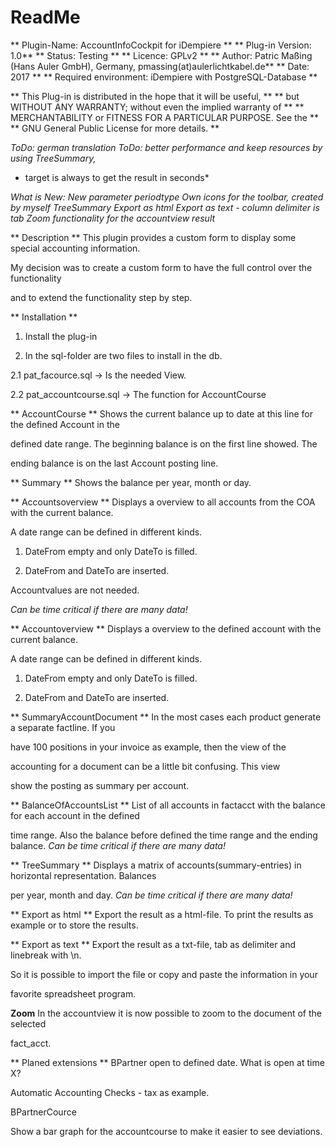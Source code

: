 # ReadMe #

** Plugin-Name: AccountInfoCockpit for iDempiere **
** Plug-in Version: 1.0**
** Status: Testing **
** Licence: GPLv2 **
** Author: Patric Maßing (Hans Auler GmbH), Germany, pmassing(at)aulerlichtkabel.de**
** Date: 2017 **
** Required environment: iDempiere with PostgreSQL-Database **


** This Plug-in is distributed in the hope that it will be useful, **
** but WITHOUT ANY WARRANTY; without even the implied warranty of **
** MERCHANTABILITY or FITNESS FOR A PARTICULAR PURPOSE.  See the **
** GNU General Public License for more details. **

*ToDo: german translation*
*ToDo: better performance and keep resources by using TreeSummary,*
* target is always to get the result in seconds*

*What is New:* 
*New parameter periodtype*
*Own icons for the toolbar, created by myself*
*TreeSummary*
*Export as html*
*Export as text - column delimiter is tab*
*Zoom functionality for the accountview result*


** Description **
This plugin provides a custom form to display some special accounting information.

My decision was to create a custom form to have the full control over the functionality

and to extend the functionality step by step.


** Installation **

1. Install the plug-in 

2. In the sql-folder are two files to install in the db.

 2.1 pat_facource.sql -> Is the needed View.

 2.2 pat_accountcourse.sql -> The function for AccountCourse
 
  
** AccountCourse **
Shows the current balance up to date at this line for the defined Account in the

defined date range. The beginning balance is on the first line showed. The 

ending balance is on the last Account posting line.


** Summary **
Shows the balance per year, month or day.


** Accountsoverview **
Displays a overview to all accounts from the COA with the current balance.

A date range can be defined in different kinds.

1. DateFrom empty and only DateTo is filled.

2. DateFrom and DateTo are inserted.

Accountvalues are not needed.

*Can be time critical if there are many data!*
 

** Accountoverview **
Displays a overview to the defined account with the current balance.

A date range can be defined in different kinds.

1. DateFrom empty and only DateTo is filled.

2. DateFrom and DateTo are inserted.



** SummaryAccountDocument **
In the most cases each product generate a separate factline. If you

have 100 positions in your invoice as example, then the view of the 

accounting for a document can be a little bit confusing. This view 

show the posting as summary per account.




** BalanceOfAccountsList **
List of all accounts in factacct with the balance for each account in the defined

time range. Also the balance before defined the time range and the ending balance.
*Can be time critical if there are many data!*


** TreeSummary **
Displays a matrix of accounts(summary-entries) in horizontal representation. Balances 

per year, month and day.
*Can be time critical if there are many data!*


** Export as html **
Export the result as a html-file. To print the results as example or to store the results.


** Export as text **
Export the result as a txt-file, tab as delimiter and linebreak with \n.

So it is possible to import the file or copy and paste the information in your 

favorite spreadsheet program.


**Zoom**
In the accountview it is now possible to zoom to the document of the selected

fact_acct. 


** Planed extensions **
BPartner open to defined date. What is open at time X? 

Automatic Accounting Checks - tax as example.

BPartnerCource

Show a bar graph for the accountcourse to make it easier to see deviations.




 
